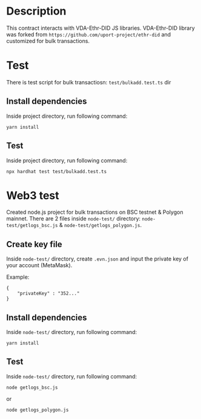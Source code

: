 # Description
This contract interacts with VDA-Ethr-DID JS libraries.
VDA-Ethr-DID library was forked from `https://github.com/uport-project/ethr-did` and customized for bulk transactions.

# Test
There is test script for bulk transactiosn: `test/bulkadd.test.ts` dir
## Install dependencies
Inside project directory, run following command:
```
yarn install
```

## Test
Inside project directory, run following command:
```
npx hardhat test test/bulkadd.test.ts
```

# Web3 test
Created node.js project for bulk transactions on BSC testnet & Polygon mainnet.
There are 2 files inside `node-test/` directory: `node-test/getlogs_bsc.js` & `node-test/getlogs_polygon.js`.

## Create key file
Inside `node-test/` directory, create `.evn.json` and input the private key of your account (MetaMask).

Example:
```
{
    "privateKey" : "352..."
}
```

## Install dependencies
Inside `node-test/` directory, run following command:
```
yarn install
```

## Test
Inside `node-test/` directory, run following command:
```
node getlogs_bsc.js
```
or
```
node getlogs_polygon.js